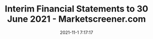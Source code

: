 ---
"title": "Interim Financial Statements to 30 June 2021 - Marketscreener.com"
"date": "2021-11-1 7:17:17"
"feed_name": "GOOGLENEWSDRILLING"
"feed_website": "https://news.google.com/search?q=drilling%2Bincident&hl=en-US&gl=US&ceid=US:en"
"feed_rss": "https://news.google.com/rss/search?q=drilling%2Bincident&hl=en-US&gl=US&ceid=US:en"
"link": "https://www.marketscreener.com/quote/stock/CHALLENGER-ENERGY-GROUP-P-6311079/news/Interim-Financial-Statements-to-30-June-2021-36853224/"
"source": "{'href': 'https://www.marketscreener.com', 'title': 'Marketscreener.com'}"
"file": "_posts/2021-1-1-f895f59ad35b95a4a371d8ba2f7da6f273b7e757.md"
"accident": "0"
"drilling": "0"
"dead": "0"
"injured": "0"
"arrested": "0"
"place": "unknown place"
"where": "unknown site"
"causes": "unknown"
"place_uri": "unknown place"
---